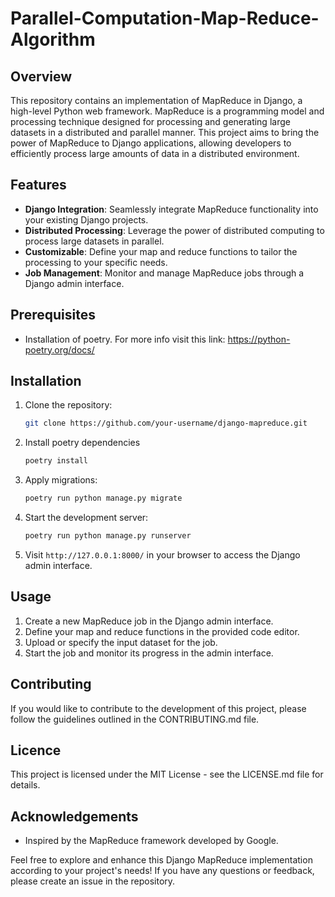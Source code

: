 # Parallel-Computation-Map-Reduce-Algorithm


## Overview

This repository contains an implementation of MapReduce in Django, a high-level Python web framework. MapReduce is a programming model and processing technique designed for processing and generating large datasets in a distributed and parallel manner. This project aims to bring the power of MapReduce to Django applications, allowing developers to efficiently process large amounts of data in a distributed environment.

## Features

- **Django Integration**: Seamlessly integrate MapReduce functionality into your existing Django projects.
- **Distributed Processing**: Leverage the power of distributed computing to process large datasets in parallel.
- **Customizable**: Define your map and reduce functions to tailor the processing to your specific needs.
- **Job Management**: Monitor and manage MapReduce jobs through a Django admin interface.

## Prerequisites
  - Installation of poetry. For more info visit this link: https://python-poetry.org/docs/

## Installation

1. Clone the repository:

    ```bash
    git clone https://github.com/your-username/django-mapreduce.git
    ```

2. Install poetry dependencies
    ```bash
    poetry install
    ```

3. Apply migrations:

    ```bash
    poetry run python manage.py migrate
    ```

4. Start the development server:

    ```bash
    poetry run python manage.py runserver
    ```

5. Visit `http://127.0.0.1:8000/` in your browser to access the Django admin interface.

## Usage

1. Create a new MapReduce job in the Django admin interface.
2. Define your map and reduce functions in the provided code editor.
3. Upload or specify the input dataset for the job.
4. Start the job and monitor its progress in the admin interface.

## Contributing
If you would like to contribute to the development of this project, please follow the guidelines outlined in the CONTRIBUTING.md file.

## Licence
This project is licensed under the MIT License - see the LICENSE.md file for details.

## Acknowledgements
 - Inspired by the MapReduce framework developed by Google.

Feel free to explore and enhance this Django MapReduce implementation according to your project's needs! If you have any questions or feedback, please create an issue in the repository.
